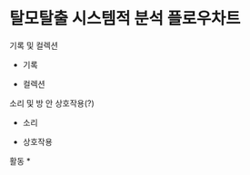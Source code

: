 탈모탈출 시스템적 분석 플로우차트
================================


기록 및 컬렉션
 * 기록
       
 * 컬렉션



소리 및 방 안 상호작용(?)
 * 소리
 
 * 상호작용



활동
 * 
